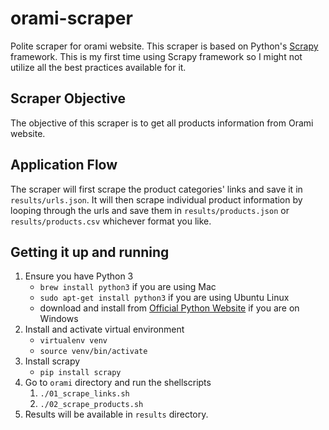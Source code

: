 # orami-scraper
Polite scraper for orami website. This scraper is based on Python's [Scrapy](https://docs.scrapy.org/en/latest/index.html) framework. This is my first time using Scrapy framework so I might not utilize all the best practices available for it.

## Scraper Objective
The objective of this scraper is to get all products information from Orami website.

## Application Flow
The scraper will first scrape the product categories' links and save it in `results/urls.json`. It will then scrape individual product information by looping through the urls and save them in `results/products.json` or `results/products.csv` whichever format you like.

## Getting it up and running
1. Ensure you have Python 3
   - `brew install python3` if you are using Mac
   - `sudo apt-get install python3` if you are using Ubuntu Linux
   - download and install from [Official Python Website](https://www.python.org/) if you are on Windows
2. Install and activate virtual environment
   - `virtualenv venv`
   - `source venv/bin/activate`
3. Install scrapy
   - `pip install scrapy`
4. Go to `orami` directory and run the shellscripts
   1. `./01_scrape_links.sh`
   2. `./02_scrape_products.sh`
5. Results will be available in `results` directory.


